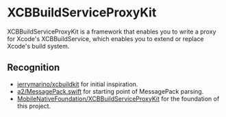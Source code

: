 # XCBBuildServiceProxyKit

XCBBuildServiceProxyKit is a framework that enables you to write a proxy for
Xcode's XCBBuildService, which enables you to extend or replace Xcode's build
system.


## Recognition

- [jerrymarino/xcbuildkit](https://github.com/jerrymarino/xcbuildkit) for
  initial inspiration.
- [a2/MessagePack.swift](https://github.com/a2/MessagePack.swift) for starting
  point of MessagePack parsing.
- [MobileNativeFoundation/XCBBuildServiceProxyKit](https://github.com/MobileNativeFoundation/XCBBuildServiceProxyKit) for the foundation of this project.
